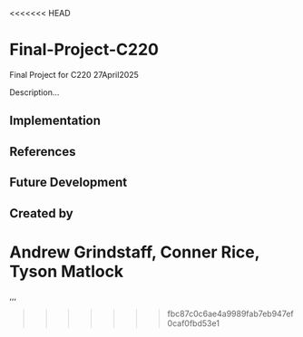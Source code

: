 <<<<<<< HEAD
# Final-Project-C220
Final Project for C220
27April2025

Description...

## Implementation


## References

## Future Development

## Created by

Andrew Grindstaff, Conner Rice, Tyson Matlock
=======
,,,
>>>>>>> fbc87c0c6ae4a9989fab7eb947ef0caf0fbd53e1
